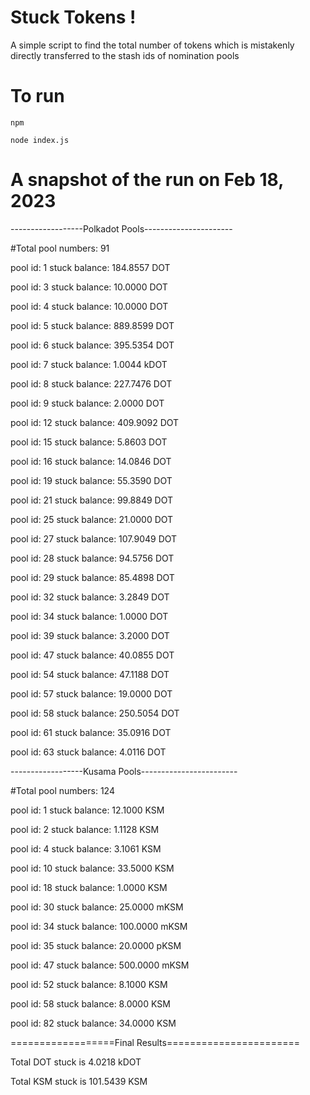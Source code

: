 # Stuck Tokens !
A simple script to find the total number of tokens which is mistakenly directly transferred to the stash ids of nomination pools

# To run
`npm`

`node index.js`

# A snapshot of the run on Feb 18, 2023

------------------Polkadot Pools----------------------

#Total pool numbers: 91

pool id: 1 stuck balance: 184.8557 DOT

pool id: 3 stuck balance: 10.0000 DOT

pool id: 4 stuck balance: 10.0000 DOT

pool id: 5 stuck balance: 889.8599 DOT

pool id: 6 stuck balance: 395.5354 DOT

pool id: 7 stuck balance: 1.0044 kDOT

pool id: 8 stuck balance: 227.7476 DOT

pool id: 9 stuck balance: 2.0000 DOT

pool id: 12 stuck balance: 409.9092 DOT

pool id: 15 stuck balance: 5.8603 DOT

pool id: 16 stuck balance: 14.0846 DOT

pool id: 19 stuck balance: 55.3590 DOT

pool id: 21 stuck balance: 99.8849 DOT

pool id: 25 stuck balance: 21.0000 DOT

pool id: 27 stuck balance: 107.9049 DOT

pool id: 28 stuck balance: 94.5756 DOT

pool id: 29 stuck balance: 85.4898 DOT

pool id: 32 stuck balance: 3.2849 DOT

pool id: 34 stuck balance: 1.0000 DOT

pool id: 39 stuck balance: 3.2000 DOT

pool id: 47 stuck balance: 40.0855 DOT

pool id: 54 stuck balance: 47.1188 DOT

pool id: 57 stuck balance: 19.0000 DOT

pool id: 58 stuck balance: 250.5054 DOT

pool id: 61 stuck balance: 35.0916 DOT

pool id: 63 stuck balance: 4.0116 DOT

------------------Kusama Pools------------------------

#Total pool numbers: 124

pool id: 1 stuck balance: 12.1000 KSM

pool id: 2 stuck balance: 1.1128 KSM

pool id: 4 stuck balance: 3.1061 KSM

pool id: 10 stuck balance: 33.5000 KSM

pool id: 18 stuck balance: 1.0000 KSM

pool id: 30 stuck balance: 25.0000 mKSM

pool id: 34 stuck balance: 100.0000 mKSM

pool id: 35 stuck balance: 20.0000 pKSM

pool id: 47 stuck balance: 500.0000 mKSM

pool id: 52 stuck balance: 8.1000 KSM

pool id: 58 stuck balance: 8.0000 KSM

pool id: 82 stuck balance: 34.0000 KSM

==================Final Results=======================

Total DOT stuck is 4.0218 kDOT

Total KSM stuck is 101.5439 KSM